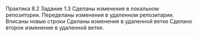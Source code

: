 Практика 8.2 Задание  1.3
Сделаны изменения в локальном репозитории.
Переделаны изменения в удаленном репозитарии.
Вписаны новые строки
Сделаны изменения в удаленной ветке
Сделано второе изменение в удаленной ветке.
